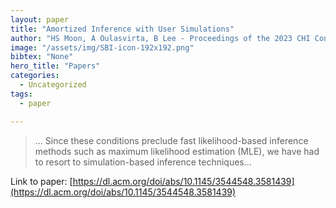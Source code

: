 ```yaml
---
layout: paper
title: "Amortized Inference with User Simulations"
author: "HS Moon, A Oulasvirta, B Lee - Proceedings of the 2023 CHI Conference …, 2023 - dl.acm.org"
image: "/assets/img/SBI-icon-192x192.png"
bibtex: "None"
hero_title: "Papers"
categories:
  - Uncategorized
tags:
  - paper

---
```

>… Since these conditions preclude fast likelihood-based inference methods such as maximum likelihood estimation (MLE), we have had to resort to simulation-based inference techniques…

Link to paper: [https://dl.acm.org/doi/abs/10.1145/3544548.3581439](https://dl.acm.org/doi/abs/10.1145/3544548.3581439)


